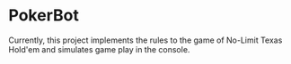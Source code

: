 PokerBot
========

Currently, this project implements the rules to the game of No-Limit Texas Hold'em and simulates game play in the console.
